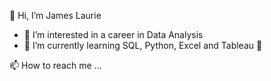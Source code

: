  👋 Hi, I’m James Laurie
- 👀 I’m interested in a career in Data Analysis
- 🌱 I’m currently learning SQL, Python, Excel and Tableau 💞️ 

📫 How to reach me ...

<!---
Jimmy90s/Jimmy90s is a ✨ special ✨ repository because its `README.md` (this file) appears on your GitHub profile.
You can click the Preview link to take a look at your changes.
--->
